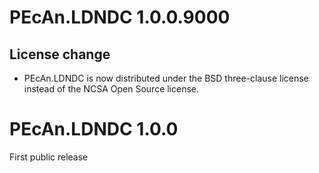 # PEcAn.LDNDC 1.0.0.9000

## License change
* PEcAn.LDNDC is now distributed under the BSD three-clause license instead of the NCSA Open Source license.

# PEcAn.LDNDC 1.0.0

First public release